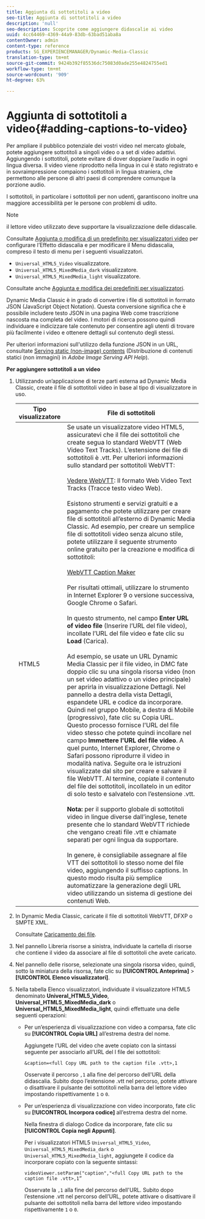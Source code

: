 ```yaml
---
title: Aggiunta di sottotitoli a video
seo-title: Aggiunta di sottotitoli a video
description: 'null'
seo-description: Scoprite come aggiungere didascalie ai video
uuid: 4cc64469-4369-44a9-83db-63bad51aba8a
contentOwner: admin
content-type: reference
products: SG_EXPERIENCEMANAGER/Dynamic-Media-Classic
translation-type: tm+mt
source-git-commit: 9424b392f85536dc75083d0ade255e4824755ed1
workflow-type: tm+mt
source-wordcount: '909'
ht-degree: 63%

---
```



# Aggiunta di sottotitoli a video{#adding-captions-to-video}

Per ampliare il pubblico potenziale dei vostri video nel mercato globale, potete aggiungere sottotitoli a singoli video o a set di video adattivi. Aggiungendo i sottotitoli, potete evitare di dover doppiare l’audio in ogni lingua diversa. Il video viene riprodotto nella lingua in cui è stato registrato e in sovraimpressione compaiono i sottotitoli in lingua straniera, che permettono alle persone di altri paesi di comprendere comunque la porzione audio.

I sottotitoli, in particolare i sottotitoli per non udenti, garantiscono inoltre una maggiore accessibilità per le persone con problemi di udito.

>[!NOTE]
>
>il lettore video utilizzato deve supportare la visualizzazione delle didascalie.

Consultate [Aggiunta o modifica di un predefinito per visualizzatori video](previewing-videos-video-viewer.md#adding_or_editing_a_video_viewer_preset) per configurare l’Effetto didascalia e per modificare il Menu didascalia, compreso il testo di menu per i seguenti visualizzatori.

* `Universal_HTML5_Video` visualizzatore.
* `Universal_HTML5_MixedMedia_dark` visualizzatore.
* `Universal_HTML5_MixedMedia_light` visualizzatore.

Consultate anche [Aggiunta e modifica dei predefiniti per visualizzatori](application-setup.md#adding_and_editing_viewer_presets).

Dynamic Media Classic è in grado di convertire i file di sottotitoli in formato JSON (JavaScript Object Notation). Questa conversione significa che è possibile includere testo JSON in una pagina Web come trascrizione nascosta ma completa del video. I motori di ricerca possono quindi individuare e indicizzare tale contenuto per consentire agli utenti di trovare più facilmente i video e ottenere dettagli sul contenuto degli stessi.

Per ulteriori informazioni sull&#39;utilizzo della funzione JSON in un URL, consultate [Serving static (non-image) contents](https://docs.adobe.com/content/help/en/dynamic-media-developer-resources/image-serving-api/image-serving-api/c-serving-static-nonimage-contents.html) (Distribuzione di contenuti statici (non immagini) in *Adobe Image Serving API Help*).

**Per aggiungere sottotitoli a un video**

1. Utilizzando un’applicazione di terze parti esterna ad Dynamic Media Classic, create il file di sottotitoli video in base al tipo di visualizzatore in uso.

   | Tipo visualizzatore | File di sottotitoli |
   |--- |--- |
   | HTML5 | Se usate un visualizzatore video HTML5, assicuratevi che il file dei sottotitoli che create segua lo standard WebVTT (Web Video Text Tracks). L’estensione dei file di sottotitoli è .vtt. Per ulteriori informazioni sullo standard per sottotitoli WebVTT:<br><br>[Vedere WebVTT](https://dev.w3.org/html5/webvtt/): Il formato Web Video Text Tracks (Tracce testo video Web). <br><br>Esistono strumenti e servizi gratuiti e a pagamento che potete utilizzare per creare file di sottotitoli all’esterno di Dynamic Media Classic. Ad esempio, per creare un semplice file di sottotitoli video senza alcuno stile, potete utilizzare il seguente strumento online gratuito per la creazione e modifica di sottotitoli: <br><br>[WebVTT Caption Maker](https://testdrive-archive.azurewebsites.net/Graphics/CaptionMaker/Default.html) <br><br>Per risultati ottimali, utilizzare lo strumento in Internet Explorer 9 o versione successiva, Google Chrome o Safari. <br><br>In questo strumento, nel campo <b>Enter URL of video file</b> (Inserire l’URL del file video), incollate l’URL del file video e fate clic su <b>Load</b> (Carica). <br><br>Ad esempio, se usate un URL Dynamic Media Classic per il file video, in DMC fate doppio clic su una singola risorsa video (non un set video adattivo o un video principale) per aprirla in visualizzazione Dettagli. Nel pannello a destra della vista Dettagli, espandete URL e codice da incorporare. Quindi nel gruppo Mobile, a destra di Mobile (progressivo), fate clic su Copia URL. Questo processo fornisce l&#39;URL del file video stesso che potete quindi incollare nel campo <b>Immettere l&#39;URL del file video</b>. A quel punto, Internet Explorer, Chrome o Safari possono riprodurre il video in modalità nativa. Seguite ora le istruzioni visualizzate dal sito per creare e salvare il file WebVTT. Al termine, copiate il contenuto del file dei sottotitoli, incollatelo in un editor di solo testo e salvatelo con l’estensione .vtt. <br><br><b>Nota:</b> per il supporto globale di sottotitoli video in lingue diverse dall’inglese, tenete presente che lo standard WebVTT richiede che vengano creati file .vtt e chiamate separati per ogni lingua da supportare. <br><br>In genere, è consigliabile assegnare al file VTT dei sottotitoli lo stesso nome del file video, aggiungendo il suffisso captions. In questo modo risulta più semplice automatizzare la generazione degli URL video utilizzando un sistema di gestione dei contenuti Web. |

1. In Dynamic Media Classic, caricate il file di sottotitoli WebVTT, DFXP o SMPTE XML.

   Consultate [Caricamento dei file](uploading-files.md#uploading_files).

1. Nel pannello Libreria risorse a sinistra, individuate la cartella di risorse che contiene il video da associare al file di sottotitoli che avete caricato.
1. Nel pannello delle risorse, selezionate una singola risorsa video, quindi, sotto la miniatura della risorsa, fate clic su **[!UICONTROL Anteprima]** > **[!UICONTROL Elenco visualizzatori]**.
1. Nella tabella Elenco visualizzatori, individuate il visualizzatore HTML5 denominato **Univeral_HTML5_Video**, **Universal_HTML5_MixedMedia_dark** o **Universal_HTML5_MixedMedia_light**, quindi effettuate una delle seguenti operazioni:

   * Per un’esperienza di visualizzazione con video a comparsa, fate clic su **[!UICONTROL Copia URL]** all’estrema destra del nome.

      Aggiungete l’URL del video che avete copiato con la sintassi seguente per associarlo all’URL del l file dei sottotitoli:

      `&caption=<full Copy URL path to the caption file .vtt>,1`

      Osservate il percorso `,1` alla fine del percorso dell&#39;URL della didascalia. Subito dopo l’estensione .vtt nel percorso, potete attivare o disattivare il pulsante dei sottotitoli nella barra del lettore video impostando rispettivamente `1` o `0`.

   * Per un’esperienza di visualizzazione con video incorporato, fate clic su **[!UICONTROL Incorpora codice]** all’estrema destra del nome.

      Nella finestra di dialogo Codice da incorporare, fate clic su **[!UICONTROL Copia negli Appunti]**.

      Per i visualizzatori HTML5 `Universal_HTML5_Video`, `Universal_HTML5_MixedMedia_dark` o `Universal_HTML5_MixedMedia_light`, aggiungete il codice da incorporare copiato con la seguente sintassi:

      `videoViewer.setParam("caption","<full Copy URL path to the caption file .vtt>,1”`

      Osservate la `,1` alla fine del percorso dell&#39;URL. Subito dopo l’estensione .vtt nel percorso dell’URL, potete attivare o disattivare il pulsante dei sottotitoli nella barra del lettore video impostando rispettivamente `1` o `0`.

